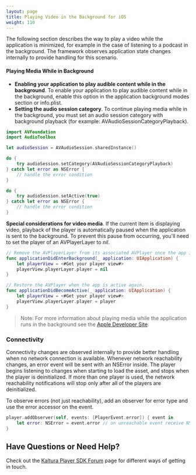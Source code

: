 ```yaml
---
layout: page
title: Playing Video in the Background for iOS
weight: 110
---
```


The following section describes the way to play a video while the application is minimized, for example in the case of listening to a podcast in the background. The framework observes application state changes internally to provide handling for this scenario. 

#### Playing Media While in Background  

* **Enabling your application to play audible content while in the background**. To enable your application to play audible content while in the background, enable this option in the application background modes section or info.plist.
* **Setting the audio session category**. To continue playing media while in the background, you must set an audio session category with background playback (for example: AVAudioSessionCategoryPlayback).

```swift
import AVFoundation
import AudioToolbox

let audioSession = AVAudioSession.sharedInstance()

do {
    try audioSession.setCategory(AVAudioSessionCategoryPlayback)
} catch let error as NSError {
    // handle the error condition
}

do {
    try audioSession.setActive(true)
} catch let error as NSError {
    // handle the error condition
}
```

**Special considerations for video media**. If the current item is displaying video, playback of the player is automatically paused when the application is sent to the background. To prevent this pause from occurring, you'll need to set the player of an AVPlayerLayer to *nil*.

```swift
// Remove the AVPlayerLayer from its associated AVPlayer once the app is in the background.
func applicationDidEnterBackground(_ application: UIApplication) {
    let playerView = <#Get your player view#>
    playerView.playerLayer.player = nil
}

// Restore the AVPlayer when the app is active again.
func applicationDidBecomeActive(_ application: UIApplication) {
    let playerView = <#Get your player view#>
    playerView.playerLayer.player = player
}
```

> Note: For more information about playing media while the application runs in the background see the [Apple Developer Site](https://developer.apple.com/library/content/qa/qa1668/_index.html).
 
### Connectivity

Connectivity changes are observed internally to provide better handling when no network connection is available.
Whenever network reachability changes, an error event will be sent with an NSError inside.
The player begins listening to changes when starting to load the asset, and stops when the player is deinitialized.
If more than one player is used, the network reachability notifications will stop only after all of the players are deinitialized.


To observe errors (not just reachability), add an observer for error type and use the error accessor on the event.

```swift
player.addObserver(self, events: [PlayerEvent.error]) { event in
    let error: NSError = event.error // on unreachable event receive NSError with relevant data
}
```

## Have Questions or Need Help?

Check out the [Kaltura Player SDK Forum](https://forum.kaltura.org/c/playkit) page for different ways of getting in touch.
